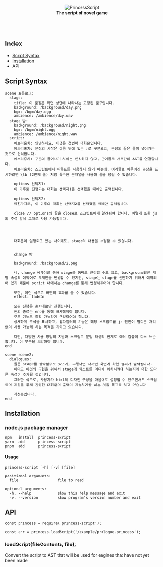 <div align="center">

<br><br>

![PrincessScript](https://github.com/everyt/princess-script/assets/80094147/415659a9-7876-4a87-a55d-85d9480151e2) <br><b>The script of novel game</b><br><br><br><br>

</div>

## Index

- [Script Syntax](#script-syntax)
- [Installation](#installation)
- [API](#api)

## Script Syntax

```
scene 프롤로그:
  stage:
    title: 이 문장은 화면 상단에 나타나는 고정된 문구입니다.
    background: /background/day.png
    bgm: /bgm/day.ogg
    ambience: /ambience/day.wav
  stage 밤:
    background: /background/night.png
    bgm: /bgm/night.ogg
    ambience: /ambience/night.wav
  script:
    에브리홍차: 안녕하세요, 이것은 첫번째 대화문입니다.
    에브리홍차: 문장의 시작은 이름 뒤에 있는 :로 구분되고, 문장의 끝은 줄이 넘어가는 것으로 인식합니다.
    에브리홍차: 구문의 들여쓰기 차이는 인식하지 않고, 단어들로 서로간의 AST를 연결합니다.
    에브리홍차: 스크립트에서 따옴표를 사용하지 않기 때문에, 여러줄로 이루어진 문장을 표시하려면 \lb (2번째 줄) 처럼 특수한 문자열을 사용해 줄을 넘길 수 있습니다.

    options 선택지1:
    이 이후로 진행되는 대화는 선택지1을 선택했을 때에만 출력됩니다.

    options 선택지2:
    마찬가지로, 이 이후의 대화는 선택지2를 선택했을 때에만 출력됩니다.

    close // options의 끝을 close로 스크립트에게 알려줘야 합니다. 이렇게 또한 js의 주석 방식 그대로 사용 가능합니다.




    대화문이 실행되고 있는 사이에도, stage의 내용을 수정할 수 있습니다.


    change 밤

    background: /background/2.png

    네, change 예약어를 통해 stage를 통째로 변경할 수도 있고, background같은 개별 속성의 예약어로 개개인을 변경할 수 있지만, stage는 stage를 선언하기 위해서 예약되어 있기 때문에 script 내에서는 change를 통해 변경해주어야 합니다.

    또한, 이런 식으로 화면의 효과를 줄 수 있습니다.
    effect: fadeIn

    모든 진행은 순서대로만 진행됩니다.
    씬의 종료는 end를 통해 표시해줘야 합니다.
    모든 기능은 확장 가능하게 구성되어야 합니다.
    상세하게 주석을 표시하고, 컴파일러의 기능은 해당 스크립트를 js 엔진이 별다른 처리 없이 사용 가능케 하는 목적을 가지고 있습니다.

    다만, 다양한 사용 방법의 지원과 스크립트 문법 태생의 한계로 에러 검출이 다소 느슨합니다. 이 부분을 보강해야 합니다.
end

scene scene2:
  dialogues:
    물론 stage를 생략할수도 있으며, 그렇다면 새까만 화면에 하얀 글씨가 출력됩니다.
    아마도 이것의 구현을 위해서 stage에 텍스트를 어디에 위치시켜야 하는지에 대한 또다른 속성이 추가될 것입니다.
    그러한 식으로, 사용자가 html의 디자인 구성을 마음대로 설정할 수 있으면서도 스크립트의 지원을 통해 간편한 대화문의 출력이 가능하게끔 하는 것을 목표로 하고 있습니다.

    작성중입니다.
end
```

## Installation

### node.js package manager

```
npm   install  princess-script
yarn  add      princess-script
pnpm  add      princess-script
```

#### Usage

```
princess-script [-h] [-v] [file]

positional arguments:
  file                  file to read

optional arguments:
  -h, --help            show this help message and exit
  -v, --version         show program's version number and exit
```

## API

```
const princess = require('princess-script');

const arr = princess.loadScript('/example/prologue.princess');
```

### loadScript(fileContents, file);

Convert the script to AST that will be used for engines that have not yet been made
